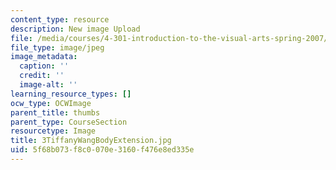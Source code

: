 ```yaml
---
content_type: resource
description: New image Upload
file: /media/courses/4-301-introduction-to-the-visual-arts-spring-2007/5f68b073f8c0070e3160f476e8ed335e_3TiffanyWangBodyExtension.jpg
file_type: image/jpeg
image_metadata:
  caption: ''
  credit: ''
  image-alt: ''
learning_resource_types: []
ocw_type: OCWImage
parent_title: thumbs
parent_type: CourseSection
resourcetype: Image
title: 3TiffanyWangBodyExtension.jpg
uid: 5f68b073-f8c0-070e-3160-f476e8ed335e
---
```

